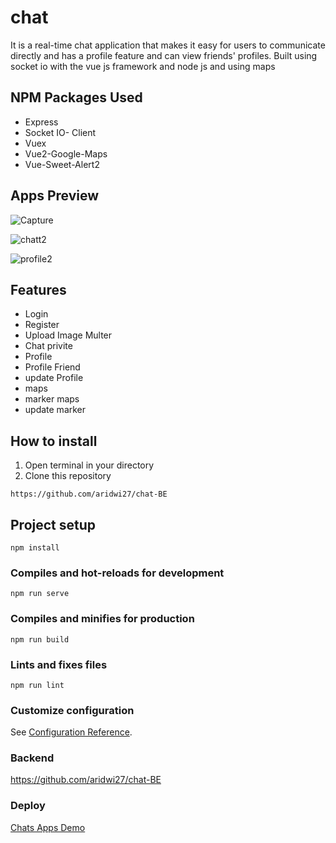 # chat
It is a real-time chat application that makes it easy for users to communicate directly and has a profile feature and can view friends' profiles. Built using socket io with the vue js framework and node js and using maps

## NPM Packages Used
- Express
- Socket IO- Client
- Vuex
- Vue2-Google-Maps
- Vue-Sweet-Alert2

## Apps Preview

![Capture](https://user-images.githubusercontent.com/44130582/111242956-25c82c00-863b-11eb-9b1e-8f78a57e7f03.PNG)

![chatt2](https://user-images.githubusercontent.com/44130582/111249556-da1b7f80-8646-11eb-96c5-9b3ff97ba590.PNG)

![profile2](https://user-images.githubusercontent.com/44130582/111249397-9a549800-8646-11eb-8e4d-9d64ec376dcc.PNG)

## Features
- Login
- Register
- Upload Image Multer
- Chat privite
- Profile
- Profile Friend
- update Profile
- maps
- marker maps
- update marker


## How to install
1. Open terminal in your directory
2. Clone this repository
```
https://github.com/aridwi27/chat-BE
```

## Project setup
```
npm install
```

### Compiles and hot-reloads for development
```
npm run serve
```

### Compiles and minifies for production
```
npm run build
```

### Lints and fixes files
```
npm run lint
```

### Customize configuration
See [Configuration Reference](https://cli.vuejs.org/config/).

### Backend

https://github.com/aridwi27/chat-BE


### Deploy

[Chats Apps Demo](http://bit.ly/Chat-AppsRealTime)

